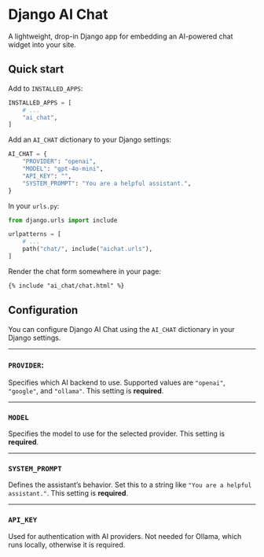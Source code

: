 # Django AI Chat

A lightweight, drop-in Django app for embedding an AI-powered chat widget into your site.

## Quick start

Add to `INSTALLED_APPS`:

```python
INSTALLED_APPS = [
    # ...
    "ai_chat",
]
```

Add an `AI_CHAT` dictionary to your Django settings:

```python
AI_CHAT = {
    "PROVIDER": "openai",
    "MODEL": "gpt-4o-mini",
    "API_KEY": "",
    "SYSTEM_PROMPT": "You are a helpful assistant.",
}
```

In your `urls.py`:

```python
from django.urls import include

urlpatterns = [
    # ...
    path("chat/", include("aichat.urls"),
]
```

Render the chat form somewhere in your page:

```html
{% include "ai_chat/chat.html" %}
```

## Configuration

You can configure Django AI Chat using the `AI_CHAT` dictionary in your Django settings.

---

### `PROVIDER`:

Specifies which AI backend to use.
Supported values are `"openai"`, `"google"`, and `"ollama"`.
This setting is **required**.

---

### `MODEL`

Specifies the model to use for the selected provider. This setting is **required**.

---

### `SYSTEM_PROMPT`

Defines the assistant’s behavior.
Set this to a string like `"You are a helpful assistant."`. This setting is **required**.

---

### `API_KEY`

Used for authentication with AI providers.
Not needed for Ollama, which runs locally, otherwise it is required.
